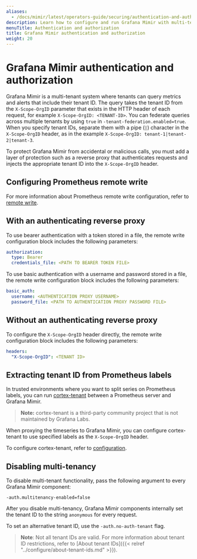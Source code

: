```yaml
---
aliases:
  - /docs/mimir/latest/operators-guide/securing/authentication-and-authorization/
description: Learn how to configure and run Grafana Mimir with multi-tenancy.
menuTitle: Authentication and authorization
title: Grafana Mimir authentication and authorization
weight: 20
---
```


# Grafana Mimir authentication and authorization

Grafana Mimir is a multi-tenant system where tenants can query metrics and alerts that include their tenant ID.
The query takes the tenant ID from the `X-Scope-OrgID` parameter that exists in the HTTP header of each request, for example `X-Scope-OrgID: <TENANT-ID>`.
You can federate queries across multiple tenants by using `true` in `-tenant-federation.enabled=true`. When you specify tenant IDs, separate them with a pipe (`|`) character in the `X-Scope-OrgID` header, as in the example `X-Scope-OrgID: tenant-1|tenant-2|tenant-3`.

To protect Grafana Mimir from accidental or malicious calls, you must add a layer of protection such as a reverse proxy that authenticates requests and injects the appropriate tenant ID into the `X-Scope-OrgID` header.

## Configuring Prometheus remote write

For more information about Prometheus remote write configuration, refer to [remote write](https://prometheus.io/docs/prometheus/latest/configuration/configuration/#remote_write).

## With an authenticating reverse proxy

To use bearer authentication with a token stored in a file, the remote write configuration block includes the following parameters:

```yaml
authorization:
  type: Bearer
  credentials_file: <PATH TO BEARER TOKEN FILE>
```

To use basic authentication with a username and password stored in a file, the remote write configuration block includes the following parameters:

```yaml
basic_auth:
  username: <AUTHENTICATION PROXY USERNAME>
  password_file: <PATH TO AUTHENTICATION PROXY PASSWORD FILE>
```

## Without an authenticating reverse proxy

To configure the `X-Scope-OrgID` header directly, the remote write configuration block includes the following parameters:

```yaml
headers:
  "X-Scope-OrgID": <TENANT ID>
```

## Extracting tenant ID from Prometheus labels

In trusted environments where you want to split series on Prometheus labels, you can run [cortex-tenant](https://github.com/blind-oracle/cortex-tenant) between a Prometheus server and Grafana Mimir.

> **Note:** cortex-tenant is a third-party community project that is not maintained by Grafana Labs.

When proxying the timeseries to Grafana Mimir, you can configure cortex-tenant to use specified labels as the `X-Scope-OrgID` header.

To configure cortex-tenant, refer to [configuration](https://github.com/blind-oracle/cortex-tenant#configuration).

## Disabling multi-tenancy

To disable multi-tenant functionality, pass the following argument to every Grafana Mimir component:

`-auth.multitenancy-enabled=false`

After you disable multi-tenancy, Grafana Mimir components internally set the tenant ID to the string `anonymous` for every request.

To set an alternative tenant ID, use the `-auth.no-auth-tenant` flag.

> **Note**: Not all tenant IDs are valid. For more information about tenant ID restrictions, refer to [About tenant IDs]({{< relref "../configure/about-tenant-ids.md" >}}).
